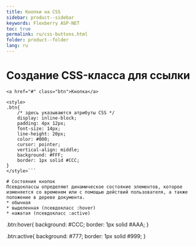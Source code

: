 ```yaml
---
title: Кнопки на CSS
sidebar: product--sidebar
keywords: Flexberry ASP-NET
toc: true
permalink: ru/css-buttons.html
folder: product--folder
lang: ru
---
```


# Создание CSS-класса для ссылки
```
<a href="#" class="btn">Кнопка</a>
```
```
<style>
.btn{
    /* здесь указываются атрибуты CSS */
    display: inline-block;
    padding: 4px 12px;
    font-size: 14px;
    line-height: 20px;
    color: #000;
    cursor: pointer;
    vertical-align: middle;
    background: #FFF;
    border: 1px solid #CCC;
}
</style>```

# Состояния кнопок
Псевдоклассы определяют динамическое состояние элементов, которое изменяется со временем или с помощью действий пользователя, а также положение в дереве документа.
* обычная
* выделенная (псевдокласс :hover)
* нажатая (псевдокласс :active)

```
.btn:hover{
    background: #CCC;
    border: 1px solid #AAA;
}

.btn:active{
    background: #777;
    border: 1px solid #999;
}
```